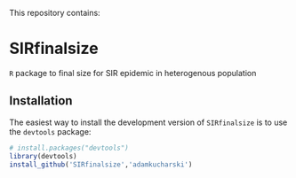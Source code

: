 This repository contains:

# SIRfinalsize

`R` package to final size for SIR epidemic in heterogenous population

## Installation

The easiest way to install the development version of `SIRfinalsize` is to use the `devtools` package:

```r
# install.packages("devtools")
library(devtools)
install_github('SIRfinalsize','adamkucharski')

```
